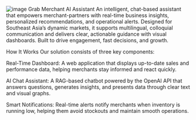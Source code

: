 ![image](https://github.com/user-attachments/assets/fcb9d1d0-7cb6-4210-b24c-62532a11d8e4)
Grab Merchant AI Assistant
An intelligent, chat-based assistant that empowers merchant-partners with real-time business insights, personalized recommendations, and operational alerts. Designed for Southeast Asia’s dynamic markets, it supports multilingual, colloquial communication and delivers clear, actionable guidance with visual dashboards. Built to drive engagement, fast decisions, and growth.

How It Works
Our solution consists of three key components:

Real-Time Dashboard: A web application that displays up-to-date sales and performance data, helping merchants stay informed and react quickly.

AI Chat Assistant: A RAG-based chatbot powered by the OpenAI API that answers questions, generates insights, and presents data through clear text and visual graphs.

Smart Notifications: Real-time alerts notify merchants when inventory is running low, helping them avoid stockouts and maintain smooth operations.
